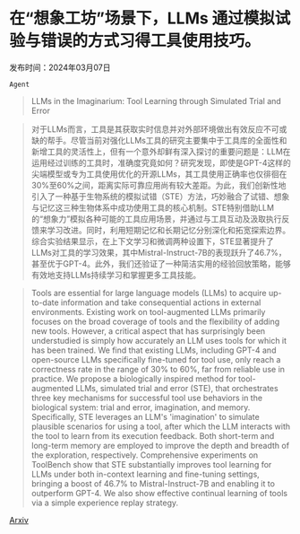 # 在“想象工坊”场景下，LLMs 通过模拟试验与错误的方式习得工具使用技巧。

发布时间：2024年03月07日

`Agent`

> LLMs in the Imaginarium: Tool Learning through Simulated Trial and Error

> 对于LLMs而言，工具是其获取实时信息并对外部环境做出有效反应不可或缺的帮手。尽管当前对强化LLMs工具的研究主要集中于工具库的全面性和新增工具的灵活性上，但有一个意外却鲜有深入探讨的重要问题是：LLM在运用经过训练的工具时，准确度究竟如何？研究发现，即使是GPT-4这样的尖端模型或专为工具使用优化的开源LLMs，其工具使用正确率也仅徘徊在30%至60%之间，距离实际可靠应用尚有较大差距。为此，我们创新性地引入了一种基于生物系统的模拟试错（STE）方法，巧妙融合了试错、想象与记忆这三种生物体系中成功使用工具的核心机制。STE特别借助LLM的“想象力”模拟各种可能的工具应用场景，并通过与工具互动及汲取执行反馈来学习改进。同时，利用短期记忆和长期记忆分别深化和拓宽探索边界。综合实验结果显示，在上下文学习和微调两种设置下，STE显著提升了LLMs对工具的学习效果，其中Mistral-Instruct-7B的表现跃升了46.7%，甚至优于GPT-4。此外，我们还验证了一种简洁实用的经验回放策略，能够有效地支持LLMs持续学习和掌握更多工具技能。

> Tools are essential for large language models (LLMs) to acquire up-to-date information and take consequential actions in external environments. Existing work on tool-augmented LLMs primarily focuses on the broad coverage of tools and the flexibility of adding new tools. However, a critical aspect that has surprisingly been understudied is simply how accurately an LLM uses tools for which it has been trained. We find that existing LLMs, including GPT-4 and open-source LLMs specifically fine-tuned for tool use, only reach a correctness rate in the range of 30% to 60%, far from reliable use in practice. We propose a biologically inspired method for tool-augmented LLMs, simulated trial and error (STE), that orchestrates three key mechanisms for successful tool use behaviors in the biological system: trial and error, imagination, and memory. Specifically, STE leverages an LLM's 'imagination' to simulate plausible scenarios for using a tool, after which the LLM interacts with the tool to learn from its execution feedback. Both short-term and long-term memory are employed to improve the depth and breadth of the exploration, respectively. Comprehensive experiments on ToolBench show that STE substantially improves tool learning for LLMs under both in-context learning and fine-tuning settings, bringing a boost of 46.7% to Mistral-Instruct-7B and enabling it to outperform GPT-4. We also show effective continual learning of tools via a simple experience replay strategy.

[Arxiv](https://arxiv.org/abs/2403.04746)